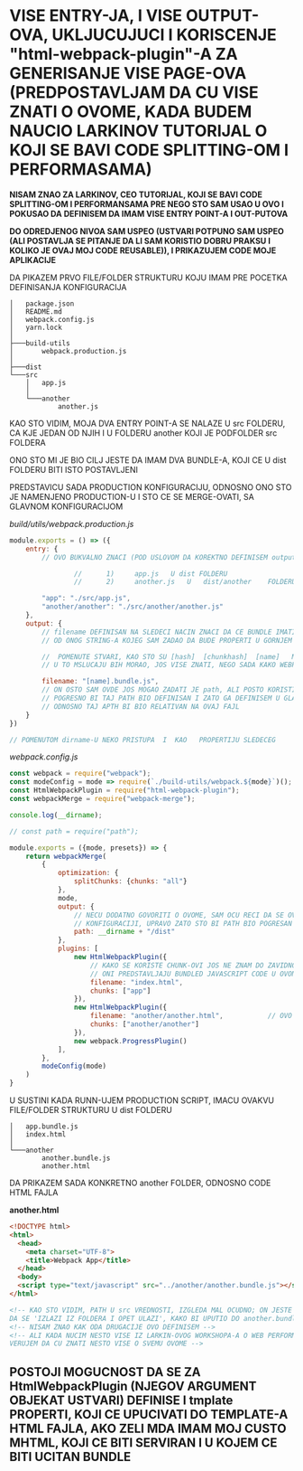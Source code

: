 # VISE ENTRY-JA, I VISE OUTPUT-OVA, UKLJUCUJUCI I KORISCENJE "html-webpack-plugin"-A ZA GENERISANJE VISE PAGE-OVA (PREDPOSTAVLJAM DA CU VISE ZNATI O OVOME, KADA BUDEM NAUCIO LARKINOV TUTORIJAL O KOJI SE BAVI CODE SPLITTING-OM I PERFORMASAMA)

**NISAM ZNAO ZA LARKINOV, CEO TUTORIJAL, KOJI SE BAVI CODE SPLITTING-OM I PERFORMANSAMA PRE NEGO STO SAM USAO U OVO I POKUSAO DA DEFINISEM DA IMAM VISE ENTRY POINT-A I OUT-PUTOVA**

**DO ODREDJENOG NIVOA SAM USPEO (USTVARI POTPUNO SAM USPEO (ALI POSTAVLJA SE PITANJE DA LI SAM KORISTIO DOBRU PRAKSU I KOLIKO JE OVAJ MOJ CODE REUSABLE)), I PRIKAZUJEM CODE MOJE APLIKACIJE**

DA PIKAZEM PRVO FILE/FOLDER STRUKTURU KOJU IMAM PRE POCETKA DEFINISANJA KONFIGURACIJA

```linux
│   package.json
│   README.md
│   webpack.config.js
│   yarn.lock
│
├───build-utils
│       webpack.production.js
│
├───dist
└───src
    │   app.js
    │
    └───another
            another.js
```

KAO STO VIDIM, MOJA DVA ENTRY POINT-A SE NALAZE U src FOLDERU, CA KJE JEDAN OD NJIH I U FOLDERU another KOJI JE PODFOLDER src FOLDERA

ONO STO MI JE BIO CILJ JESTE DA IMAM DVA BUNDLE-A, KOJI CE U dist FOLDERU BITI ISTO POSTAVLJENI

PREDSTAVICU SADA PRODUCTION KONFIGURACIJU, ODNOSNO ONO STO JE NAMENJENO PRODUCTION-U I STO CE SE MERGE-OVATI, SA GLAVNOM KONFIGURACIJOM

*build/utils/webpack.production.js*

```javascript
module.exports = () => ({
    entry: {
        // OVO BUKVALNO ZNACI (POD USLOVOM DA KOREKTNO DEFINISEM output) DA CU IMATI DVA FAJLA

                //      1)     app.js   U dist FOLDERU
                //      2)     another.js   U   dist/another    FOLDERU

        "app": "./src/app.js",
        "another/another": "./src/another/another.js"
    },
    output: {
        // filename DEFINISAN NA SLEDECI NACIN ZNACI DA CE BUNDLE IMATI IME, KOJE SE PROSLEDJUJE, UPRAVO
        // OD ONOG STRING-A KOJEG SAM ZADAO DA BUDE PROPERTI U GORNJEM entry OBJEKTU

        //  POMENUTE STVARI, KAO STO SU [hash]  [chunkhash]  [name]   MORAM DODATNO ISPITATI
        // U TO MSLUCAJU BIH MORAO, JOS VISE ZNATI, NEGO SADA KAKO WEBPACK FUNKCIONISE UNDER THE HOOD

        filename: "[name].bundle.js",
        // ON OSTO SAM OVDE JOS MOGAO ZADATI JE path, ALI POSTO KORISTIM __dirname (NE ZNAM DA LI JE OVAJ __dirname PROPERTI GLOBALNOG CONTEXT-A, ILI JE VEZAN DIREKTN OZA WEBPACK)
        // POGRESNO BI TAJ PATH BIO DEFINISAN I ZATO GA DEFINISEM U GLAVNOJ KONFIGURACIJI
        // ODNOSNO TAJ APTH BI BIO RELATIVAN NA OVAJ FAJL
    }
})

// POMENUTOM dirname-U NEKO PRISTUPA  I  KAO   PROPERTIJU SLEDECEG       require("path") 
```

*webpack.config.js*

```javascript
const webpack = require("webpack");
const modeConfig = mode => require(`./build-utils/webpack.${mode}`)();
const HtmlWebpackPlugin = require("html-webpack-plugin");
const webpackMerge = require("webpack-merge");

console.log(__dirname);

// const path = require("path");

module.exports = ({mode, presets}) => {
    return webpackMerge(
        {   
            optimization: {
                splitChunks: {chunks: "all"}
            },
            mode,
            output: {
                // NECU DODATNO GOVORITI O OVOME, SAM OCU RECI DA SE OVO NE NALAZI U PRODUCTION
                // KONFIGURACIJI, UPRAVO ZATO STO BI PATH BIO POGRESAN
                path: __dirname + "/dist"
            },
            plugins: [
                new HtmlWebpackPlugin({
                    // KAKO SE KORISTE CHUNK-OVI JOS NE ZNAM DO ZAVIDNOG NIVOA, ALI JSNO MI JE DA
                    // ONI PREDSTAVLJAJU BUNDLED JAVASCRIPT CODE U OVOM OVDE KONKRETNOM SLUCAJU 
                    filename: "index.html",
                    chunks: ["app"] 
                }),
                new HtmlWebpackPlugin({
                    filename: "another/another.html",           // OVO MALO IZGLEDA CUDNO, ALI MORAO SAM OVAKO DA DEFINISEM
                    chunks: ["another/another"]
                }),
                new webpack.ProgressPlugin()
            ],
        },
        modeConfig(mode)
    )
}
```

U SUSTINI KADA RUNN-UJEM PRODUCTION SCRIPT, IMACU OVAKVU FILE/FOLDER STRUKTURU U dist FOLDERU

```linux
│   app.bundle.js
│   index.html
│
└───another
        another.bundle.js
        another.html
```

DA PRIKAZEM SADA KONKRETNO another FOLDER, ODNOSNO CODE HTML FAJLA

**another.html**

```html
<!DOCTYPE html>
<html>
  <head>
    <meta charset="UTF-8">
    <title>Webpack App</title>
  </head>
  <body>
  <script type="text/javascript" src="../another/another.bundle.js"></script></body>
</html>

<!-- KAO STO VIDIM, PATH U src VREDNOSTI, IZGLEDA MAL OCUDNO; ON JESTE VALIDAN, ALI SAM DEFINISAO
DA SE 'IZLAZI IZ FOLDERA I OPET ULAZI', KAKO BI UPUTIO DO another.bundle.js  -->
<!-- NISAM ZNAO KAK ODA DRUGACIJE OVO DEFINISEM -->
<!-- ALI KADA NUCIM NESTO VISE IZ LARKIN-OVOG WORKSHOPA-A O WEB PERFORMANCE-MA I CODE SPLITTING-U
VERUJEM DA CU ZNATI NESTO VISE O SVEMU OVOME -->
```

## POSTOJI MOGUCNOST DA SE ZA HtmlWebpackPlugin (NJEGOV ARGUMENT OBJEKAT USTVARI) DEFINISE I tmplate PROPERTI, KOJI CE UPUCIVATI DO TEMPLATE-A HTML FAJLA, AKO ZELI MDA IMAM MOJ CUSTO MHTML, KOJI CE BITI SERVIRAN I U KOJEM CE BITI UCITAN BUNDLE
